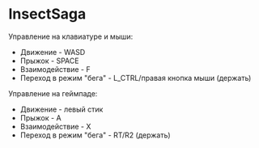 # InsectSaga

Управление на клавиатуре и мыши:

- Движение - WASD
- Прыжок - SPACE
- Взаимодействие - F
- Переход в режим "бега" - L_CTRL/правая кнопка мыши (держать)

Управление на геймпаде:
- Движение - левый стик
- Прыжок - A
- Взаимодействие - X
- Переход в режим "бега" - RT/R2 (держать)
